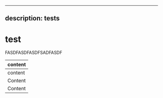 ***

## description: tests

# test

FASDFASDFASDFSADFASDF

| content |
| ------- |
| content |
| Content |
| Content |
